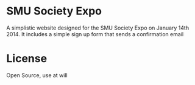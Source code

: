 SMU Society Expo
===========
A simplistic website designed for the SMU Society Expo on January 14th 2014. It includes a simple sign up form that sends a confirmation email

License
======
Open Source, use at will
